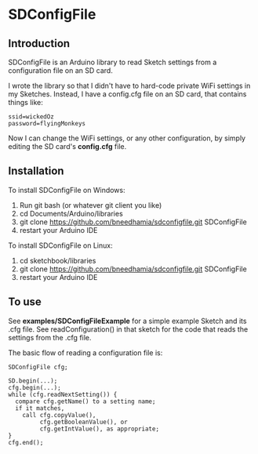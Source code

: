 # SDConfigFile

## Introduction

SDConfigFile is an Arduino library to read Sketch settings from a configuration file on an SD card.

I wrote the library so that I didn't have to hard-code private WiFi settings in my Sketches.  Instead, I have a config.cfg file on an SD card, that contains things like:

    ssid=wickedOz
    password=flyingMonkeys

Now I can change the WiFi settings, or any other configuration, by simply editing the SD card's **config.cfg** file.

## Installation

To install SDConfigFile on Windows:

1. Run git bash (or whatever git client you like)
1. cd Documents/Arduino/libraries
1. git clone https://github.com/bneedhamia/sdconfigfile.git SDConfigFile
1. restart your Arduino IDE

To install SDConfigFile on Linux:

1. cd sketchbook/libraries
1. git clone https://github.com/bneedhamia/sdconfigfile.git SDConfigFile
1. restart your Arduino IDE

## To use

See **examples/SDConfigFileExample** for a simple example Sketch and its .cfg file.  See readConfiguration() in that sketch for the code that reads the settings from the .cfg file.

The basic flow of reading a configuration file is:

    SDConfigFile cfg;
    
    SD.begin(...);
    cfg.begin(...);
    while (cfg.readNextSetting()) {
      compare cfg.getName() to a setting name;
      if it matches,
        call cfg.copyValue(),
             cfg.getBooleanValue(), or
             cfg.getIntValue(), as appropriate;
    }
    cfg.end();
